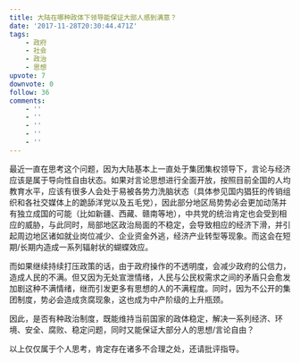 ```yaml
---
title: 大陆在哪种政体下领导能保证大部人感到满意？
date: '2017-11-28T20:30:44.471Z'
tags:
    - 政府
    - 社会
    - 政治
    - 思想
upvote: 7
downvote: 0
follow: 36
comments:
    - ''
    - ''
    - ''
    - ''
    - ''
---
```


最近一直在思考这个问题，因为大陆基本上一直处于集团集权领导下，言论与经济应该是属于导向性自由状态。如果对言论思想进行全面开放，按照目前全国的人均教育水平，应该有很多人会处于易被各势力洗脑状态（具体参见国内猖狂的传销组织和各社交媒体上的跪舔洋党以及五毛党），因此部分地区局势势必会更加动荡并有独立成国的可能（比如新疆、西藏、赣南等地），中共党的统治肯定也会受到相应的威胁，与此同时，局部地区政治局面的不稳定，会导致相应的经济下滑，并引起周边地区诸如就业岗位减少、企业资金外逃，经济产业转型等现象。而这会在短期/长期内造成一系列辐射状的蝴蝶效应。

而如果继续持续打压政策的话，由于政府操作的不透明度，会减少政府的公信力，造成人民的不满。但又因为无处宣泄情绪，人民与公民权需求之间的矛盾只会愈发加剧这种不满情绪，继而引发更多有思想的人的不满程度。同时，因为不公开的集团制度，势必会造成贪腐现象，这也成为中产阶级的上升瓶颈。

因此，是否有种政治制度，既能维持当前国家的政体稳定，解决一系列经济、环境、安全、腐败、稳定问题，同时又能保证大部分人的思想/言论自由？

以上仅仅属于个人思考，肯定存在诸多不合理之处，还请批评指导。
